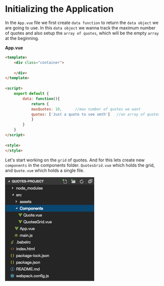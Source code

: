 # Initializing the Application

In the `App.vue` file we first create `data function` to return the `data object` we are going to use. In this `data object` we wanna track the maximum number of quotes and also setup the `array of quotes`, which will be the empty `array` at the beginning. 

**App.vue**

```html
<template>
    <div class="container">
    
    </div>
</template>

<script>
    export default {
        data: function(){
            return {
            maxQuotes: 10,      //max number of quotes we want
            quotes: ['Just a quote to see smth']   //an array of quotes we will have, add one qoute just to see smth. 
            }
        }
    }
</script>

<style>
</style>
```

Let's start working on the `grid` of quotes. And for this lets create new `components` in the components folder. `QuotesGrid.vue` which holds the grid, and `Quote.vue` which holds a single file. 

![quotes-project-folder-structure2](../quotes-project-folder-structure2.png)

